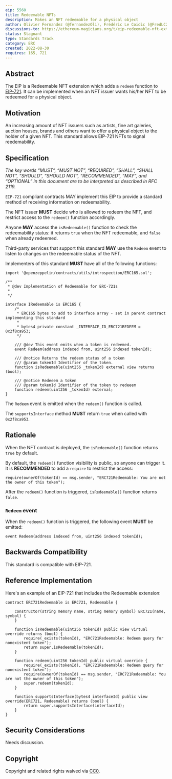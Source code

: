 ```yaml
---
eip: 5560
title: Redeemable NFTs
description: Makes an NFT redeemable for a physical object
author: Olivier Fernandez (@fernandezOli), Frédéric Le Coidic (@FredLC29), Julien Béranger (@julienbrg)
discussions-to: https://ethereum-magicians.org/t/eip-redeemable-nft-extension/10589
status: Stagnant
type: Standards Track
category: ERC
created: 2022-08-30
requires: 165, 721
---
```


## Abstract

The EIP is a Redeemable NFT extension which adds a `redeem` function to [EIP-721](./00721.md). It can be implemented when an NFT issuer wants his/her NFT to be redeemed for a physical object.

## Motivation

An increasing amount of NFT issuers such as artists, fine art galeries, auction houses, brands and others want to offer a physical object to the holder of a given NFT. This standard allows EIP-721 NFTs to signal reedemability.

## Specification

_The key words “MUST”, “MUST NOT”, “REQUIRED”, “SHALL”, “SHALL NOT”, “SHOULD”, “SHOULD NOT”, “RECOMMENDED”, “MAY”, and “OPTIONAL” in this document are to be interpreted as described in RFC 2119._

`EIP-721` compliant contracts MAY implement this EIP to provide a standard method of receiving information on redeemability.

The NFT issuer **MUST** decide who is allowed to redeem the NFT, and restrict access to the `redeem()` function accordingly.

Anyone **MAY** access the `isRedeemable()` function to check the redeemability status: it returns `true` when the NFT redeemable, and `false` when already redeemed.

Third-party services that support this standard **MAY** use the `Redeem` event to listen to changes on the redeemable status of the NFT.

Implementers of this standard **MUST** have all of the following functions:

```solidity
import '@openzeppelin/contracts/utils/introspection/ERC165.sol';

/**
 * @dev Implementation of Redeemable for ERC-721s
 *
 */

interface IRedeemable is ERC165 {
	/*
	 * ERC165 bytes to add to interface array - set in parent contract implementing this standard
	 *
	 * bytes4 private constant _INTERFACE_ID_ERC721REDEEM = 0x2f8ca953;
	 */
	 
	/// @dev This event emits when a token is redeemed.
	event Redeem(address indexed from, uint256 indexed tokenId);
	 
	/// @notice Returns the redeem status of a token
	/// @param tokenId Identifier of the token.
	function isRedeemable(uint256 _tokenId) external view returns (bool);

	/// @notice Redeeem a token
	/// @param tokenId Identifier of the token to redeeem
	function redeem(uint256 _tokenId) external;
}
```

The `Redeem` event is emitted when the `redeem()` function is called.

The `supportsInterface` method **MUST** return `true` when called with `0x2f8ca953`.

## Rationale

When the NFT contract is deployed, the `isRedeemable()` function returns `true` by default.

By default, the `redeem()` function visibility is public, so anyone can trigger it. It is **RECOMMENDED** to add a `require` to restrict the access:

```solidity
require(ownerOf(tokenId) == msg.sender, "ERC721Redeemable: You are not the owner of this token");
```

After the `redeem()` function is triggered, `isRedeemable()` function returns `false`.

### `Redeem` event

When the `redeem()` function is triggered, the following event **MUST** be emitted:

```solidity
event Redeem(address indexed from, uint256 indexed tokenId);
```

## Backwards Compatibility

This standard is compatible with EIP-721.

## Reference Implementation

Here's an example of an EIP-721 that includes the Redeemable extension:

```solidity
contract ERC721Redeemable is ERC721, Redeemable {

	constructor(string memory name, string memory symbol) ERC721(name, symbol) {
	}

	function isRedeemable(uint256 tokenId) public view virtual override returns (bool) {
		require(_exists(tokenId), "ERC721Redeemable: Redeem query for nonexistent token");
		return super.isRedeemable(tokenId);
	}

	function redeem(uint256 tokenId) public virtual override {
		require(_exists(tokenId), "ERC721Redeemable: Redeem query for nonexistent token");
		require(ownerOf(tokenId) == msg.sender, "ERC721Redeemable: You are not the owner of this token");
		super.redeem(tokenId);
	}

	function supportsInterface(bytes4 interfaceId) public view override(ERC721, Redeemable) returns (bool) {
		return super.supportsInterface(interfaceId);
	}
}
```

## Security Considerations

Needs discussion.

## Copyright

Copyright and related rights waived via [CC0](/LICENSE.md).
